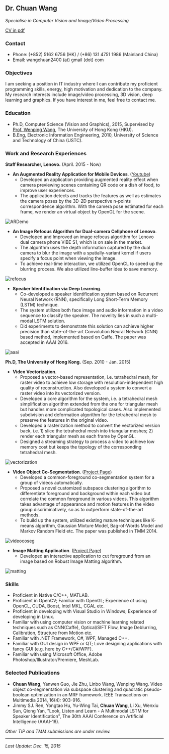 ## Dr. Chuan Wang

*Specialise in Computer Vision and Image/Video Processing*

[CV in pdf](http://wangchuan.github.io/cv/CV_ChuanWang.pdf)

### Contact

- Phone: (+852) 5162 6756 (HK) / (+86) 131 4751 1986 (Mainland China)
- Email: wangchuan2400 (at) gmail (dot) com

### Objectives

I am seeking a position in IT industry where I can contribute my proficient programming skills, energy, high motivation and dedication to the company. My research interests include image/video processing, 3D vision, deep learning and graphics. If you have interest in me, feel free to contact me.

### Education

- Ph.D, Computer Science (Vision and Graphics), 2015, Supervised by [Prof. Wenping Wang](http://www.csis.hku.hk/people/profile.jsp?teacher=wenping), The University of Hong Kong (HKU).
- B.Eng, Electronic Information Engineering, 2010, University of Science and Technology of China (USTC).

### Work and Research Experiences

**Staff Researcher, Lenovo.** (April. 2015 - Now)

- **An Augmented Reality Application for Mobile Devices**. ([Youtube](https://youtu.be/XUTCowMHSQs))
	- Developed an application providing augmented reality effect when camera previewing scenes containing QR code or a dish of food, to improve user experiences.
	- The application detects and tracks the features as well as estimates the camera poses by the 3D-2D perspective n-points correspondence algorithm. With the camera pose estimated for each frame, we render an virtual object by OpenGL for the scene.

![ARDemo](http://wangchuan.github.io/imgs/AR.gif)

- **An Image Refocus Algorithm for Dual-camera Cellphone of Lenovo**.
	- Developed and Improved an image refocus algorithm for Lenovo dual camera phone VIBE S1, which is on sale in the market.
	- The algorithm uses the depth information captured by the dual camera to blur the image with a spatially-variant kernel if users specify a focus point when viewing the image.
	- To achieve real-time interaction, we utilized OpenCL to speed up the blurring process. We also utilized line-buffer idea to save memory.

![refocus](http://wangchuan.github.io/imgs/refocus.jpg)

- **Speaker Identification via Deep Learning**.
	- Co-developed a speaker identification system based on Recurrent Neural Network (RNN), specifically Long Short-Term Memory (LSTM) technique.
	- The system utilizes both face image and audio information in a video sequence to classify the speaker. The novelity lies in such a multi-modal LSTM solution.
	- Did experiments to demonstrate this solution can achieve higher precision than state-of-the-art Convolution Neural Network (CNN) based method, implemented based on Caffe. The paper was accepted in AAAI 2016.

![aaai](http://wangchuan.github.io/imgs/aaai.jpg)

**Ph.D, The University of Hong Kong.** (Sep. 2010 - Jan. 2015)

- **Video Vectorization**.
	- Proposed a vector-based representation, i.e. tetrahedral mesh, for raster video to achieve low storage with resolution-independent high quality of reconstruction. Also developed a system to convert a raster video into its vectorized version.
	- Developed a core algorithm for the system, i.e. a tetrahedral mesh simplification algorithm extended from the one for triangular mesh but handles more complicated topological cases. Also implemented subdivision and deformation algorithm for the tetrahedral mesh to preserve the features in the original video.
	- Developed a rasterization method to convert the vectorized version back, i.e. 1) slice the tetrahedral mesh into triangular meshes; 2) render each triangular mesh as each frame by OpenGL.
	- Designed a streaming strategy to process a video to achieve low memory cost but keeps the topology of the corresponding tetrahedral mesh.

![vectorization](http://wangchuan.github.io/imgs/vectorization.png)

- **Video Object Co-Segmentation**. ([Project Page](http://i.cs.hku.hk/~cwang/videocoseg/))
	- Developed a common-foreground co-segmentation system for a group of videos automatically.
	- Proposed a novel customized subspace clustering algorithm to differentiate foreground and background within each video but correlate the common foreground in various videos. This algorithm takes advantage of appearance and motion features in the video group discriminatively, so as to outperform state-of-the-art methods.
	- To build up the system, utilized existing mature techniques like K-means algorithm, Gaussian Mixture Model, Bag-of-Words Model and Markov Random Field etc. The paper was published in TMM 2014.

![videocoseg](http://wangchuan.github.io/imgs/videocoseg.png)

- **Image Matting Application**. ([Project Page](https://bitbucket.org/wangchuan2400/robustmatting))
	- Developed an interactive application to cut foreground from an image based on Robust Image Matting algorithm.

![matting](http://wangchuan.github.io/imgs/matting.png)

### Skills

- Proficient in Native C/C++, MATLAB.
- Proficient in OpenCV; Familiar with OpenGL; Experience of using OpenCL, CUDA, Boost, Intel MKL, CGAL etc.
- Proficient in developing with Visual Studio in Windows; Experience of developing in Linux.
- Familiar with using computer vision or machine learning related techniques such as CNN(Caffe), Optical/SIFT Flow, Image Deblurring, Calibration, Structure from Motion etc.
- Familiar with .NET Framework, C#, WPF, Managed C++.
- Familiar with GUI design in WPF or QT; Love designing applications with fancy GUI (e.g. here by C++/C#/WPF).
- Familiar with using Microsoft Office, Adobe Photoshop/Illustrator/Premiere, MeshLab.

### Selected Publications

- **Chuan Wang**, Yanwen Guo, Jie Zhu, Linbo Wang, Wenping Wang. Video object co-segmentation via subspace clustering and quadratic pseudo-boolean optimization in an MRF framework. IEEE Transactions on Multimedia 2014, 16(4): 903-916.
- Jimmy SJ. Ren, Yongtao Hu, Yu-Wing Tai, **Chuan Wang**, Li Xu, Wenxiu Sun, Qiong Yan, "Look, Listen and Learn - A Multimodal LSTM for Speaker Identification", The 30th AAAI Conference on Artificial Intelligence (AAAI-16).

*Other TIP and TMM submissions are under review.*

--------
*Last Update: Dec. 15, 2015*